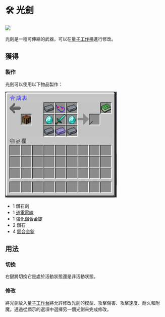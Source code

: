 # 🛠 光劍

![](https://camo.githubusercontent.com/6e3c48bfa2abe6de8ca76448d639062edff34f30fc569d45bea8f9544ab59af8/68747470733a2f2f692e696d6775722e636f6d2f635357375166562e706e67)

光劍是一種可伸縮的武器，可以在[量子工作檯](quantum-workbench.md)進行修改。

## 獲得

### 製作

光劍可以使用以下物品製作：

![](<../.gitbook/assets/image (80).png>)

* 1 鑽石劍
* 1 [通電電線](Energized-Wire.md)
* 1 [強化鋁合金錠](Reinforced-Aluminium-Alloy-Ingot.md)
* 2 鑽石
* 4 [鋁合金錠](Aluminium-Alloy-Ingot.md)

## 用法

### 切換

右鍵將切換它是處於活動狀態還是非活動狀態。

### 修改

將光劍放入[量子工作台](quantum-workbench.md)將允許修改光劍的模型、攻擊傷害、攻擊速度、耐久和附魔。通過從顯示的選項中選擇另一個光劍來完成修改。
